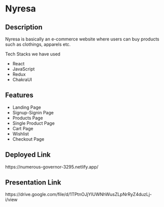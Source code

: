 <h1>Nyresa</h1>

<h2>Description</h2>
<p>Nyresa is basically an e-commerce website where users can buy products such as clothings, apparels etc.</p

<h2>Tech Stacks we have used</h2>
<ul>
<li>React</li>
<li>JavaScript</li>
<li>Redux</li>
<li>ChakraUI</li>
</ul>

<h2>Features</h2>
<ul>
<li>Landing Page</li>
<li>Signup-Signin Page</li>
<li>Products Page</li>
<li>Single Product Page</li>
<li>Cart Page</li>
<li>Wishlist</li>
<li>Checkout Page</li>
</ul>

<h2>Deployed Link</h2>
<p>https://numerous-governor-3295.netlify.app/<p>

<h2>Presentation Link</h2>
<p>https://drive.google.com/file/d/1TPtnOJjYIUWNhWusZLpNrRyZ4duzLj-i/view</p>
